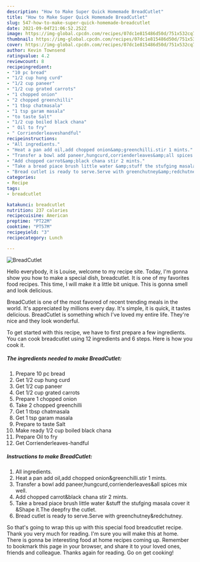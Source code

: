 ```yaml
---
description: "How to Make Super Quick Homemade BreadCutlet"
title: "How to Make Super Quick Homemade BreadCutlet"
slug: 547-how-to-make-super-quick-homemade-breadcutlet
date: 2021-09-04T21:06:52.252Z
image: https://img-global.cpcdn.com/recipes/07dc1e815486d50d/751x532cq70/breadcutlet-recipe-main-photo.jpg
thumbnail: https://img-global.cpcdn.com/recipes/07dc1e815486d50d/751x532cq70/breadcutlet-recipe-main-photo.jpg
cover: https://img-global.cpcdn.com/recipes/07dc1e815486d50d/751x532cq70/breadcutlet-recipe-main-photo.jpg
author: Kevin Townsend
ratingvalue: 4.2
reviewcount: 8
recipeingredient:
- "10 pc bread"
- "1/2 cup hung curd"
- "1/2 cup paneer"
- "1/2 cup grated carrots"
- "1 chopped onion"
- "2 chopped greenchilli"
- "1 tbsp chatmasala"
- "1 tsp garam masala"
- "to taste Salt"
- "1/2 cup boiled black chana"
- " Oil to fry"
- " Corrienderleaveshandful"
recipeinstructions:
- "All ingredients."
- "Heat a pan add oil,add chopped onion&amp;greenchilli.stir 1 mints."
- "Transfer a bowl add paneer,hungcurd,corrienderleaves&amp;all spices mix well."
- "Add chopped carrot&amp;black chana stir 2 mints."
- "Take a bread piace brush little water &amp;stuff the stufging masala cover it &amp;Shape it.The deepfry the cutlet."
- "Bread cutlet is ready to serve.Serve with greenchutney&amp;redchutney."
categories:
- Recipe
tags:
- breadcutlet

katakunci: breadcutlet 
nutrition: 237 calories
recipecuisine: American
preptime: "PT22M"
cooktime: "PT57M"
recipeyield: "3"
recipecategory: Lunch

---
```



![BreadCutlet](https://img-global.cpcdn.com/recipes/07dc1e815486d50d/751x532cq70/breadcutlet-recipe-main-photo.jpg)

Hello everybody, it is Louise, welcome to my recipe site. Today, I'm gonna show you how to make a special dish, breadcutlet. It is one of my favorites food recipes. This time, I will make it a little bit unique. This is gonna smell and look delicious.

BreadCutlet is one of the most favored of recent trending meals in the world. It's appreciated by millions every day. It's simple, it is quick, it tastes delicious. BreadCutlet is something which I've loved my entire life. They're nice and they look wonderful.




To get started with this recipe, we have to first prepare a few ingredients. You can cook breadcutlet using 12 ingredients and 6 steps. Here is how you cook it.

<!--inarticleads1-->

##### The ingredients needed to make BreadCutlet:

1. Prepare 10 pc bread
1. Get 1/2 cup hung curd
1. Get 1/2 cup paneer
1. Get 1/2 cup grated carrots
1. Prepare 1 chopped onion
1. Take 2 chopped greenchilli
1. Get 1 tbsp chatmasala
1. Get 1 tsp garam masala
1. Prepare to taste Salt
1. Make ready 1/2 cup boiled black chana
1. Prepare  Oil to fry
1. Get  Corrienderleaves-handful




<!--inarticleads2-->

##### Instructions to make BreadCutlet:

1. All ingredients.
1. Heat a pan add oil,add chopped onion&amp;greenchilli.stir 1 mints.
1. Transfer a bowl add paneer,hungcurd,corrienderleaves&amp;all spices mix well.
1. Add chopped carrot&amp;black chana stir 2 mints.
1. Take a bread piace brush little water &amp;stuff the stufging masala cover it &amp;Shape it.The deepfry the cutlet.
1. Bread cutlet is ready to serve.Serve with greenchutney&amp;redchutney.




So that's going to wrap this up with this special food breadcutlet recipe. Thank you very much for reading. I'm sure you will make this at home. There is gonna be interesting food at home recipes coming up. Remember to bookmark this page in your browser, and share it to your loved ones, friends and colleague. Thanks again for reading. Go on get cooking!
